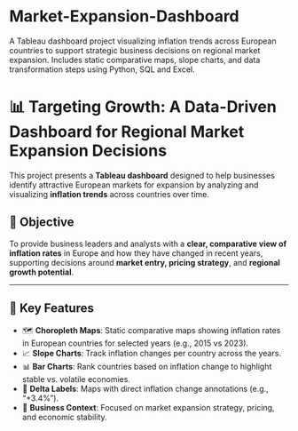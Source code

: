 # Market-Expansion-Dashboard
A Tableau dashboard project visualizing inflation trends across European countries to support strategic business decisions on regional market expansion. Includes static comparative maps, slope charts, and data transformation steps using Python, SQL and Excel.

# 📊 Targeting Growth: A Data-Driven Dashboard for Regional Market Expansion Decisions

This project presents a **Tableau dashboard** designed to help businesses identify attractive European markets for expansion by analyzing and visualizing **inflation trends** across countries over time.

## 🧭 Objective

To provide business leaders and analysts with a **clear, comparative view of inflation rates** in Europe and how they have changed in recent years, supporting decisions around **market entry, pricing strategy**, and **regional growth potential**.

---

## 📌 Key Features

- 🗺️ **Choropleth Maps**: Static comparative maps showing inflation rates in European countries for selected years (e.g., 2015 vs 2023).
- 📈 **Slope Charts**: Track inflation changes per country across the years.
- 📊 **Bar Charts**: Rank countries based on inflation change to highlight stable vs. volatile economies.
- 🧮 **Delta Labels**: Maps with direct inflation change annotations (e.g., “+3.4%”).
- 🎯 **Business Context**: Focused on market expansion strategy, pricing, and economic stability.
